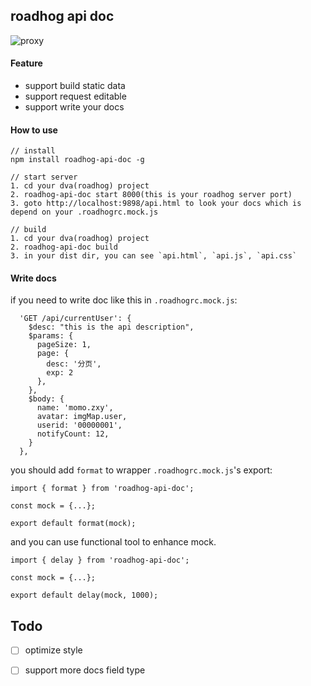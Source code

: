 ## roadhog api doc

![proxy](https://user-images.githubusercontent.com/1179603/29698366-8c0302b0-8987-11e7-95de-7f119ea72905.gif)

#### Feature

- support build static data
- support request editable
- support write your docs

#### How to use

```
// install
npm install roadhog-api-doc -g

// start server
1. cd your dva(roadhog) project
2. roadhog-api-doc start 8000(this is your roadhog server port)
3. goto http://localhost:9898/api.html to look your docs which is depend on your .roadhogrc.mock.js

// build
1. cd your dva(roadhog) project
2. roadhog-api-doc build
3. in your dist dir, you can see `api.html`, `api.js`, `api.css`
```

#### Write docs

if you need to write doc like this in `.roadhogrc.mock.js`: 
```
  'GET /api/currentUser': {
    $desc: "this is the api description",
    $params: {
      pageSize: 1,
      page: {
        desc: '分页',
        exp: 2
      },
    },
    $body: {
      name: 'momo.zxy',
      avatar: imgMap.user,
      userid: '00000001',
      notifyCount: 12,
    }
  },
```

you should add `format` to wrapper `.roadhogrc.mock.js`'s export:

```
import { format } from 'roadhog-api-doc';

const mock = {...};

export default format(mock);
```

and you can use functional tool to enhance mock.

```
import { delay } from 'roadhog-api-doc';

const mock = {...};

export default delay(mock, 1000);
```

## Todo

- [ ] optimize style
- [ ] support more docs field type 

